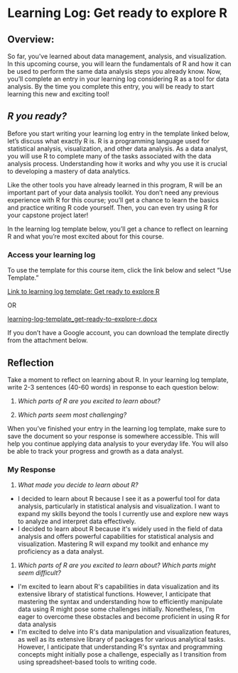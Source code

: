 # Learning Log: Get ready to explore R

## **Overview:**

So far, you’ve learned about data management, analysis, and visualization. In this upcoming course, you will learn the fundamentals of R and how it can be used to perform the same data analysis steps you already know. Now, you’ll complete an entry in your learning log considering R as a tool for data analysis. By the time you complete this entry, you will be ready to start learning this new and exciting tool!

## *R you ready?*

Before you start writing your learning log entry in the template linked below, let’s discuss what exactly R is. R is a programming language used for statistical analysis, visualization, and other data analysis. As a data analyst, you will use R to complete many of the tasks associated with the data analysis process. Understanding how it works and why you use it is crucial to developing a mastery of data analytics.

Like the other tools you have already learned in this program, R will be an important part of your data analysis toolkit. You don’t need any previous experience with R for this course; you’ll get a chance to learn the basics and practice writing R code yourself. Then, you can even try using R for your capstone project later!

In the learning log template below, you’ll get a chance to reflect on learning R and what you’re most excited about for this course.

### **Access your learning log**

To use the template for this course item, click the link below and select “Use Template.”

[Link to learning log template: Get ready to explore R](https://docs.google.com/document/d/1r4L9UMxdsxdc24SrFws7dNNmM_7XDDbQ8m0wpwuGIt4/template/preview)

OR

[learning-log-template_get-ready-to-explore-r.docx](./resources/learning-log-template_get-ready-to-explore-r.docx)

If you don’t have a Google account, you can download the template directly from the attachment below.

## **Reflection**

Take a moment to reflect on learning about R. In your learning log template, write 2-3 sentences (40-60 words) in response to each question below:

1. *Which parts of R are you excited to learn about?*

2. *Which parts seem most challenging?*

When you’ve finished your entry in the learning log template, make sure to save the document so your response is somewhere accessible. This will help you continue applying data analysis to your everyday life. You will also be able to track your progress and growth as a data analyst.

### My Response

1. *What made you decide to learn about R?*

- I decided to learn about R because I see it as a powerful tool for data analysis, particularly in statistical analysis and visualization. I want to expand my skills beyond the tools I currently use and explore new ways to analyze and interpret data effectively.
- I decided to learn about R because it's widely used in the field of data analysis and offers powerful capabilities for statistical analysis and visualization. Mastering R will expand my toolkit and enhance my proficiency as a data analyst.

1. *Which parts of R are you excited to learn about? Which parts might seem difficult?*

- I'm excited to learn about R's capabilities in data visualization and its extensive library of statistical functions. However, I anticipate that mastering the syntax and understanding how to efficiently manipulate data using R might pose some challenges initially. Nonetheless, I'm eager to overcome these obstacles and become proficient in using R for data analysis
- I'm excited to delve into R's data manipulation and visualization features, as well as its extensive library of packages for various analytical tasks. However, I anticipate that understanding R's syntax and programming concepts might initially pose a challenge, especially as I transition from using spreadsheet-based tools to writing code.